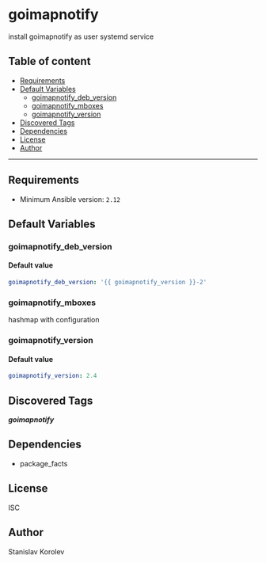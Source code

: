 # goimapnotify

install goimapnotify as user systemd service

## Table of content

- [Requirements](#requirements)
- [Default Variables](#default-variables)
  - [goimapnotify_deb_version](#goimapnotify_deb_version)
  - [goimapnotify_mboxes](#goimapnotify_mboxes)
  - [goimapnotify_version](#goimapnotify_version)
- [Discovered Tags](#discovered-tags)
- [Dependencies](#dependencies)
- [License](#license)
- [Author](#author)

---

## Requirements

- Minimum Ansible version: `2.12`

## Default Variables

### goimapnotify_deb_version

#### Default value

```YAML
goimapnotify_deb_version: '{{ goimapnotify_version }}-2'
```

### goimapnotify_mboxes

hashmap with configuration

### goimapnotify_version

#### Default value

```YAML
goimapnotify_version: 2.4
```

## Discovered Tags

**_goimapnotify_**


## Dependencies

- package_facts

## License

ISC

## Author

Stanislav Korolev
